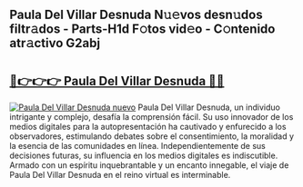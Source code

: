 ## Paula Del Villar Desnuda N𝚞𝚎vos desn𝚞dos filtr𝚊dos - Parts-H1d F𝚘tos vid𝚎o - C𝚘ntenido atr𝚊ctivo G2abj

# <h2><a href="http://mbdwlgj.tromn.icu/?c=Paula+Del+Villar+Desnuda">🔗👉👉👉 Paula Del Villar Desnuda 🔗🔗</a></h2>

[![Paula Del Villar Desnuda nuevo](https://i.imgur.com/pEAQMta.gif)](http://mbdwlgj.tromn.icu/?c=Paula+Del+Villar+Desnuda)
Paula Del Villar Desnuda, un individuo intrigante y complejo, desafía la comprensión fácil. Su uso innovador de los medios digitales para la autopresentación ha cautivado y enfurecido a los observadores, estimulando debates sobre el consentimiento, la moralidad y la esencia de las comunidades en línea. Independientemente de sus decisiones futuras, su influencia en los medios digitales es indiscutible. Armado con un espíritu inquebrantable y un encanto innegable, el viaje de Paula Del Villar Desnuda en el reino virtual es interminable.
